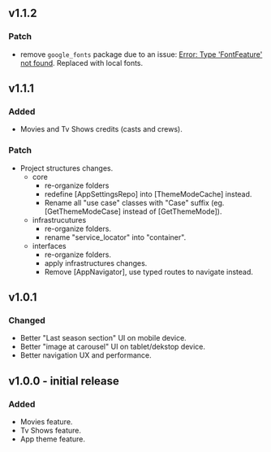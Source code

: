## v1.1.2

### Patch

- remove `google_fonts` package due to an issue:
  [Error: Type 'FontFeature' not found](https://github.com/material-foundation/flutter-packages/issues/568).
  Replaced with local fonts.

## v1.1.1

### Added

- Movies and Tv Shows credits (casts and crews).

### Patch

- Project structures changes.
  - core
    - re-organize folders
    - redefine [AppSettingsRepo] into [ThemeModeCache] instead.
    - Rename all "use case" classes with "Case" suffix (eg. [GetThemeModeCase]
      instead of [GetThemeMode]).
  - infrastrucutures
    - re-organize folders.
    - rename "service_locator" into "container".
  - interfaces
    - re-organize folders.
    - apply infrastructures changes.
    - Remove [AppNavigator], use typed routes to navigate instead.

## v1.0.1

### Changed

- Better "Last season section" UI on mobile device.
- Better "image at carousel" UI on tablet/dekstop device.
- Better navigation UX and performance.

## v1.0.0 - initial release

### Added

- Movies feature.
- Tv Shows feature.
- App theme feature.
